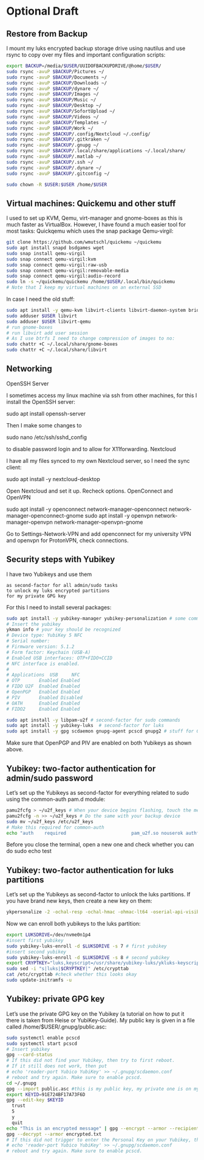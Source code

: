 # Optional Draft

## Restore from Backup

I mount my luks encrypted backup storage drive using nautilus and use rsync to copy over my files and important configuration scripts:

```sh
export BACKUP=/media/$USER/UUIDOFBACKUPDRIVE/@home/$USER/
sudo rsync -avuP $BACKUP/Pictures ~/
sudo rsync -avuP $BACKUP/Documents ~/
sudo rsync -avuP $BACKUP/Downloads ~/
sudo rsync -avuP $BACKUP/dynare ~/
sudo rsync -avuP $BACKUP/Images ~/
sudo rsync -avuP $BACKUP/Music ~/
sudo rsync -avuP $BACKUP/Desktop ~/
sudo rsync -avuP $BACKUP/SofortUpload ~/
sudo rsync -avuP $BACKUP/Videos ~/
sudo rsync -avuP $BACKUP/Templates ~/
sudo rsync -avuP $BACKUP/Work ~/
sudo rsync -avuP $BACKUP/.config/Nextcloud ~/.config/
sudo rsync -avuP $BACKUP/.gitkraken ~/
sudo rsync -avuP $BACKUP/.gnupg ~/
sudo rsync -avuP $BACKUP/.local/share/applications ~/.local/share/
sudo rsync -avuP $BACKUP/.matlab ~/
sudo rsync -avuP $BACKUP/.ssh ~/
sudo rsync -avuP $BACKUP/.dynare ~/
sudo rsync -avuP $BACKUP/.gitconfig ~/

sudo chown -R $USER:$USER /home/$USER
```

## Virtual machines: Quickemu and other stuff

I used to set up KVM, Qemu, virt-manager and gnome-boxes as this is much faster as VirtualBox. However, I have found a much easier tool for most tasks: Quickqemu which uses the snap package Qemu-virgil:

```sh
git clone https://github.com/wmutschl/quickemu ~/quickemu
sudo apt install snapd bsdgames wget
sudo snap install qemu-virgil
sudo snap connect qemu-virgil:kvm
sudo snap connect qemu-virgil:raw-usb
sudo snap connect qemu-virgil:removable-media
sudo snap connect qemu-virgil:audio-record
sudo ln -s ~/quickemu/quickemu /home/$USER/.local/bin/quickemu
# Note that I keep my virtual machines on an external SSD
```

In case I need the old stuff:

```sh
sudo apt install -y qemu-kvm libvirt-clients libvirt-daemon-system bridge-utils virt-manager libvirt-daemon ovmf gnome-boxes
sudo adduser $USER libvirt
sudo adduser $USER libvirt-qemu
# run gnome-boxes
# run libvirt add user session
# As I use btrfs I need to change compression of images to no:
sudo chattr +C ~/.local/share/gnome-boxes
sudo chattr +C ~/.local/share/libvirt
```

## Networking
OpenSSH Server

I sometimes access my linux machine via ssh from other machines, for this I install the OpenSSH server:

sudo apt install openssh-server

Then I make some changes to

sudo nano /etc/ssh/sshd_config

to disable password login and to allow for X11forwarding.
Nextcloud

I have all my files synced to my own Nextcloud server, so I need the sync client:

sudo apt install -y nextcloud-desktop

Open Nextcloud and set it up. Recheck options.
OpenConnect and OpenVPN

sudo apt install -y openconnect network-manager-openconnect network-manager-openconnect-gnome
sudo apt install -y openvpn network-manager-openvpn network-manager-openvpn-gnome

Go to Settings-Network-VPN and add openconnect for my university VPN and openvpn for ProtonVPN, check connections.

## Security steps with Yubikey

I have two Yubikeys and use them

    as second-factor for all admin/sudo tasks
    to unlock my luks encrypted partitions
    for my private GPG key

For this I need to install several packages:

```sh
sudo apt install -y yubikey-manager yubikey-personalization # some common packages
# Insert the yubikey
ykman info # your key should be recognized
# Device type: YubiKey 5 NFC
# Serial number: 
# Firmware version: 5.1.2
# Form factor: Keychain (USB-A)
# Enabled USB interfaces: OTP+FIDO+CCID
# NFC interface is enabled.
# 
# Applications	USB    	NFC     
# OTP     	Enabled	Enabled 	
# FIDO U2F	Enabled	Enabled 	
# OpenPGP 	Enabled	Enabled 	
# PIV     	Enabled	Disabled	
# OATH    	Enabled	Enabled 	
# FIDO2   	Enabled	Enabled 	

sudo apt install -y libpam-u2f # second-factor for sudo commands
sudo apt install -y yubikey-luks  # second-factor for luks
sudo apt install -y gpg scdaemon gnupg-agent pcscd gnupg2 # stuff for GPG
```

Make sure that OpenPGP and PIV are enabled on both Yubikeys as shown above.

## Yubikey: two-factor authentication for admin/sudo password

Let’s set up the Yubikeys as second-factor for everything related to sudo using the common-auth pam.d module:

```sh
pamu2fcfg > ~/u2f_keys # When your device begins flashing, touch the metal contact to confirm the association. You might need to insert a user pin as well
pamu2fcfg -n >> ~/u2f_keys # Do the same with your backup device
sudo mv ~/u2f_keys /etc/u2f_keys
# Make this required for common-auth
echo "auth    required                        pam_u2f.so nouserok authfile=/etc/u2f_keys cue" | sudo tee -a /etc/pam.d/common-auth
```

Before you close the terminal, open a new one and check whether you can do sudo echo test

## Yubikey: two-factor authentication for luks partitions

Let’s set up the Yubikeys as second-factor to unlock the luks partitions. If you have brand new keys, then create a new key on them:

```sh
ykpersonalize -2 -ochal-resp -ochal-hmac -ohmac-lt64 -oserial-api-visible #BE CAREFUL TO NOT OVERWRITE IF YOU HAVE ALREADY DONE THIS
```

Now we can enroll both yubikeys to the luks partition:

```sh
export LUKSDRIVE=/dev/nvme0n1p4
#insert first yubikey
sudo yubikey-luks-enroll -d $LUKSDRIVE -s 7 # first yubikey
#insert second yubikey
sudo yubikey-luks-enroll -d $LUKSDRIVE -s 8 # second yubikey
export CRYPTKEY="luks,keyscript=/usr/share/yubikey-luks/ykluks-keyscript"
sudo sed -i "s|luks|$CRYPTKEY|" /etc/crypttab
cat /etc/crypttab #check whether this looks okay
sudo update-initramfs -u
```

## Yubikey: private GPG key

Let’s use the private GPG key on the Yubikey (a tutorial on how to put it there is taken from Heise or YubiKey-Guide). My public key is given in a file called /home/$USER/.gnupg/public.asc:

```sh
sudo systemctl enable pcscd
sudo systemctl start pcscd
# Insert yubikey
gpg --card-status
# If this did not find your Yubikey, then try to first reboot.
# If it still does not work, then put
# echo 'reader-port Yubico YubiKey' >> ~/.gnupg/scdaemon.conf
# reboot and try again. Make sure to enable pcscd.
cd ~/.gnupg
gpg --import public.asc #this is my public key, my private one is on my yubikey
export KEYID=91E724BF17A73F6D
gpg --edit-key $KEYID
  trust
  5
  y
  quit
echo "This is an encrypted message" | gpg --encrypt --armor --recipient $KEYID -o encrypted.txt
gpg --decrypt --armor encrypted.txt
# If this did not trigger to enter the Personal Key on your Yubikey, then try to put
# echo 'reader-port Yubico YubiKey' >> ~/.gnupg/scdaemon.conf
# reboot and try again. Make sure to enable pcscd.
```
